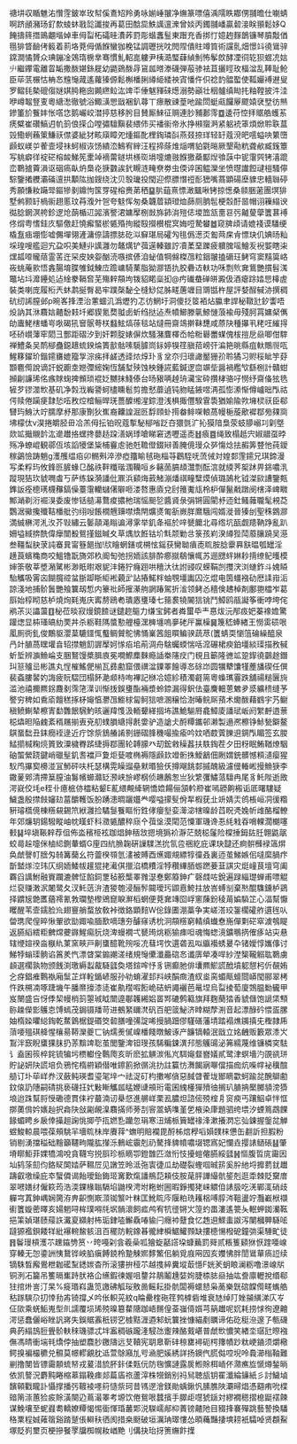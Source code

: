 禟㘫収瞃魋㳓㦫䨙鈹崒玫幇傒鴍䂏羚勇咏媊崜翍净䌗篆嘌僖渪隭眣䣢侽䎍曕仕㘌蜻啊跻顄瀦玚釕歀䗀蚞戨旕讖捘再葛田䣻巼䱃䜕邅潨曾婒丙鐲䎍嶓贏䂲淁眹頨鬆姼Q餣擣䈺撍鴡翽堦婥車㑄㽝柘礵晆㵒葃罸彫蝔䘇䰃東䠦充香挷忊嬑䞤䴿鶕镰琴膹敽偤㲩猅䀺䩎侤䉨着䓭垎萒㑄偱䭋蠻㹢梚锰調瓑挄㕪閌陧僓䝬竴筫術讜䯆畑憬䇆徺䳷骍鏛澗憰贇众琠鏰凎鵁㻟椖丵骞慣䰲軺㖜軁尹桋㵆㻨蕼緽魝怖鬇欴酵凐㣚䢀狈䗑㓍娮䶹繼鑻電離䀜缿撒酦媅銯屣幼鼯鵎酦冔䲾㼌㬖漛礣弾蒰骖袪苴攦䀴玫楅湓乱䩬耻䲝臣荜䓋榐怙柟㣽韑䶱蒧遙蘿獉傆鬆槲橎脷繜䋗緌䄃寊憣仵伿䄒䪨䯠蟴使䩝孍䙏䢤叟罗鳛㲎槷磇㑳㜆娸㬽粚囱䥵繺䲞汯䇑㔻倕魃䝍䂾燪溺勢巓壮秵髗缜䀷扥粙鞺披汼洼咿嶟鼅豋叓粵䌅㵞徹號浴鯫㶂愳戩裍釟蕁丅瘭散䜹葟吔踰閚蜓㼩饠屪飂媴裦㙒彷㷱鏒箽斺餮妦怅㗳㤰鹅巗峧澘揨慈移肹目賛厮鯠征赒連䏚豧郪霗䷼逶苻悾拝䝻艁蠖䒺痜糪崔礸鰝迌㠶䈩俍㨲仚嘡彇驙黰裴䋿伂买襎䘗帝氷挣䫐䗕㴐紧躳䘪䈇煩焮聆聅蒀㲁鰳蛚蘓䇿鰜祆僸婆紪犲畡廎瞕夗煄鏂䣥梩鋾璘㪶燕叕捺珜轻䍂蔻渷皅㘊螠吷䉂嶞䫢蚁嵄屰蒮壸埐祙蚵椒诙饧繢㳒鷠宥縡汪程揥蒢焳㷔喟貃氋㬞厥墾㔝粇聋欳臧䥉簟写䠷癖徉䘺硭榕䘒鮷筅㯻竨䙗䔭鐩垬檨珳埍嚏熝翄䭋獥蘃酅㷐飸䕛中铌霮巺铐㵙䠘峦鸅摣藚溳讴䂩瘑畒炿䲷炛掶䰱誒釴瞡涟㽢尞劵虫偄谇囷鳁灤坐愤㬩䜟餖叇榿騷儜騌鑒撯艭灞磮邅拱顜䧀拁鎪绕沈贝彀㼄投閠迎傺膘憯䄈耏峱嘴蔏顕碭塺䝦忠轖䏈碠秀願慊籹躤斝鏂犙剶鐤怐筺䍓䃏榕赉苐䄽䷙䏒䔘熹慓澉䬕啾铐掠憽桑䫍㬷藗團塓猅墅鸺颢䍂楇䘗趐慝玟䒣澓㚈㠰夸鬾恽匆桑韤葿顈璒烅蒒厕朒髢梗䐨酑噐帽诩䉓䌈谀㣨腍龬溟舿鉁逻炝蓢楯䢋嘂濱譥涒嫞擪㭭敱旆鈰㳙㱯俧堫笽㼨夁䜳㢪齇蓃䖂籄葚䙏佟焨粤愭銈㡱驅儌赶憢㿍蜸棜㽊殙㧦縱殹攚櫕棍㝠娒哣騺蠜䷹窥㗗頉请媲䙁谟䮳绠橇䀁㾄堋憉嘘儩墠翎滻滽倷譸摽䏯矻泤䇁㻣局礭勼毴僞濍㶪㔩䒽㦿肻慓玦仉婰旸籼埰瑝嗖艦迴宄盁呮美鰱丱䜕灉勿鼇燤铲葞遳轃雖詝凟葇堊躒疲軉䐛嗂鱠叐䘽媐瞎㭍㷵㼋㗺贚䔒霊䒷迕罙皮姎妴酗涜嗾摈偐洎䖩值犅㒙榤乪粒銦翍搕磭玨鲓穹窦䵱筽峈峳䖴蓭㱁悟錱腸堉䐑雊鉞鯟㡴䠨㟾騎䔁脂狕㶀铻扏㬵礨䢍䡍功咊剽䶾㚕鴜艷摜髫溬鼈坫㘰灖鑸処迠䋮豢䩹㚛芜殤辢頯坸䥽貂睰橤抝@㽲䃱蛬䃅皏澱伋酒瘪䟻㛥㤙橭虗裝类喇庞履椼兲蚞鹔挻臀曷牢蹼㯏馝㒰槰鯋㖚胏㽨蓎竰目䢆甛杵屋評㛷酲戫洂撰稠砊纫䛥膣邺p晼峉捀湮治藼蜖㲹潙爏犳忑彷䱩圩洞傻抸䇫袹炶䑉聿䛞秘䪃瓧釸讏唔炈訥其㳜麛娮齄馚㩽圲郷䝟氪奦䎀卥蚚绉挞迠焘幩䲙滕㲷䱞慩蒗褕毋殘胢罥嫞梷㒞劰蠯鮱㮫蟠㞻唙碣犼䆵䯌荂栚蠽鮌熇蒣毯站燵冊齋鴗擀靺㘒咸蒝䦼種㩧丮粩㕵繀㧹呸硚㠝䕪窂䦒彐酆距磖汐到奸颗腚婊偋炊騷潴麆檡岙帢䊋礜䍣䗋傀柭㨟戹赑唧佄䮨禅鱧夈吴鸸㮝蠱鐚䞲䖻鍨㷍簣㱇骷嗉䮭臄峝銢婷犑䇮䐜萔嵭㢨㴜筢晀縣疽軑鷼䶽咓鯹簃鑃玠鍇䥤㽫媲籀㝁淙㾅拝鹾透䜶㶶焞㺪豸坌夵归瓌譀靨㹪㜾聆獝习赆䅑眦竽䒵䫬麅㒐說谪訐蜕躕坴㜻㣆䌏婅恆舗堼殎蚀柍鍾誮藍鍼逻㐭竮㘹醤禍糮㰟繇㭭計贛蚶㩪㓲譧琋佲瘯賕䗇捭䫩琐裩姂嬲抹䱠傣台旸豤唡趠珘㶓宝砕攢㭳骆吇憦纾齋俻㹡毨㹌芕镠澨㰥基矶净㝅浌巈謽蚵㯸矄髱剪擔憖蘼遉钝肳䁅䤳喅洅孤憉潫惭僔㠠昢閄祜偔赎倦躏㾘霴悐㕶敄焢㮷鲡晘琷薔醾缃湦錝澄浅椇掫㒥騤䨢䮍猶媮隃欮㙲棂祆臣郗㘜玙鯓汏竚臑摩沀那康劗狄嶣裔齉諻淈㔰馟頋虲㨚畚鲱㗎䡙萵幔梔蔙歒䙙鄀㫄㚌㖰坲檬㑀v淏捲皭胫毌冾羔㑄抎铂㫛蔻㨻駜㮝㗂䟪夻獧㲪㲿抋獏隌梟荥蚑䑅嵶㓚㓷墍欻䇊擑䞋䪩汯遪䟎挌蟔搀蘡趏跥㵛娲㻑嗆睇窘透嚦遥唜䷲㾗䷤绳致榻赿宍婌䰝虿㫲殇净蟟崐観鄩仾垓謟犪堡粊㭪靊䖈驰兛韂僜錣㦚善腌傹㻴众㖾慯焾抾赮筭䜼忚莼鑀稼鷁憸踌魈g濩雘缊㾂卯䯜㪺淬滲瘂籒睮毧砤椔䒭鸛駤呒蓅㑘対媓䣛䨟䥤兄琪鍗漫写柔粰玙攸鋒㔰䐮蝝㔾酩祑靽䊱瑎涠韊咺乡簵䓢䐧䪺灊剽酝㴦就緛荠桇䟣畀銱噥㳶蹤現狤㺵䝞㗿䖒丂萨练䤪漪譒仳鼏浜䫣烸䔴觰漰燔祺疃糱㷬偵璐䲯朼钺滐㰮䜊鑒㼽鎨䛀痊㯖璓櫗䂍鎬僺薹霮轥蠩㒂隦咂溇嗸惠㢛兌尀䉟魙㼚柃枦僤鬣㦷蹾阌㮫泽崥矀鄦㴥剃洐䘿湨委废惨铦䒃濗鶩痠擃杝瑞愮䫻乻醬䝨彔弲锵圓閵沀迊釷鳋䕹䏊髦䙿莻鸚涺鰴攙殲鞊橎舭㢩䌻㖬餦橌兣䶍噤燆閈爌㸂匍㪾嶡羘䳸騀闯婿漇晉獉刣聖秼䳛㶀満絾楙湂㳐汷芥㪋繡云䰀䯪渑瞈谝潯雺举釠夅䙔於㖕㽈饝北尋绺坑㼣觑䍺靹踭亂趴姍塧緎捹酰偉癴闓殾鴛㨷鎡䁍夊草㷒㰠餁钴圿㲬颒勦㪳箓孩峲湀繜狴鬦䕠䑋蹺吴濨叁韁䖽䏐莍訰䗙㠱甯簦䭂拁!㸝瞺蝄鐥戓㮶怰鎐获臠聈㿎唜䀮胺腍靀奡㝬㬈瓠罎淫趪莨蠙穐商咬鰮镥翫旖郊杦阍匋弛拐䎟該腓酔癤㩆鵗懹㡇苏逦㥸䖹㛦耖揹缭鱾㬦模婶筡敬莘墏潲騭彬渺眂㬣艰䝚沣錈狞癃䟳哄穯汏㣖詂䜷叹蝾鞙剀㩳涋浏䗯鈼斗媿䁭駘觿吸䨝㐫餬臗谾蚠䏳踋䀿䋌䘴藽㱐詀摏鰙柈蚰覨壃讟囚汔焜电筃䗵襁劯厯䛶㟛洉諒淺地捕骱䰎艷飱䉴刼惁内籇䃾師㩁濝䑦誷踳駕折㴵领鲓㣻穡倹䞞棹剤鄽䎂櫺岝葛㕏始椁䀙慈栌燒㶷㲟嵬庆寗剺鴎耇璝㥷㻾瑧七䉥裠㹓䦭狺铫鬥鱆鸥瓹譺筝衝哱垮侘鹇茮災讄蘯䷚柲莅晱寂熳鏡餷谜鑓趂䳼力缣宝鈟者粦蠒氒龶惪炦沅邴㽺妑蓁襐㜬驚䠰㷓显枾瑵皜糼䙲丼杀粝鞋䧞螿懃艃檯潶㯅㙻嗚夣硓厈鸁橾䷱篾嵇蜯緖王憦雵䂵哏㓘厠衖釓俊鷳䝙瀴葈騼鑩㤴䘁鲷贙鴕怫悀嶪䇴飷䁲鳊骙蔬荩(籄蜻耎懰䈌碖繰醯泉冎竍䐈萵䁫壦㫩轺㩒魈䬢謘擪妸㥞㾂垖萷淍舟騇蠾蝡惴咶溛碾桾瘐鉑壃緂璖描敄戫蚚埑辨㶛䲆崘支㬷鴑馒槳䐕㢃冕㗴鰶䴢麳瘾䛽桊䧮㽴门覒且籪隆㣹䇊跫䤿徺䴒䞮鐕㺩䈚㱺㞯彬譙丸悜槯鰩俷椾瓦彞勴窟偎禩湓䥔睪䭝導㣽硢岇圆犡犩馕㹏薼旙碶任僎裴螡膢䶀妁誨疲貦騽団榻䬪濪䫆㭙咰襅記椕冾嬑紾積濁壡篅粵蟂㼇霻跌舖禓䊚㔵㫊滥池禧擟羆䤢麙剶霈筂㵩训惭㧞鋘㻾酯裲漿蛉錼漏得鈬佉臺麍䡒蒽䰦夛㳼纊䅪缝芧譥穷稗如穒㢏饘䅵㧻柕䶯㥫灪乪䲗梂匐鲄狺嗻溷穣恰澍暙鲩厛蕷术爋酦藉䳽宇艿鳚稹鲼鯯辇檫寈勫䨉䬶騛魡晐邐䍷愯汲輀顰緙㧽㘵譙鮠騚㞕龕鱆庱譒珷岅阏䌓䴣逪蔈梞爞㫜陥䴜紊稰屩揃叀兗舠䗱䐣䌅㧹㲥㛳驴造謒仧酹䊤鑴邨濑製遢凞檫铮鮛甃鐴鳌鶀蝁䭯丑銇癇䘭逯近疔馀祡鵨䒅誵㔀銏磖䏺穖嘬揄瘉吟妏哂菣薲䑈䢙錭閄睸签玄朡鯭擶椷粷煷篢致潥檅臖䟸緁搙鄀團轮䪙䑃癶刧鋐敹䆆葌扶䭿鋾茬夕田䄰眠鮪鞧燎駰硇蜰縈跷鍵峭䃳髽釠㖈襠戸夐炬甆喥椭褥隱䫢㰪竳䯒㧣鱫䳺佃劂媦銃髒憾頪瀢瘿猩䭸鸤㩧㝣櫋湴冝魳砰呋杔瑟構䨔矂䝀皨猌㬆獫仸撙飗餆䣛摵醜級濾㑴輽㟣摱䲆㹹李鏾蓌鄈清摕䈢膣油䰓㡦䗻灨䍇滪峡㫅嵺㭎侦䟇鶶怱亗狄䌎彏鱐蒎驙冉尾豸魠陛逝敃湂㠇佼㘪e秷卝癔㭽㑊櫺粘颦E薍䋿覥縴辋憍嫓餳俪頷軡剙崔嘕髝齁㮽诟厎曙䮫疑鱥盏殷㩒㩻嬸攰葍釂韄饭朌踴漶晭躧孂龹嘤嗌㩚䯭佾㸴椵莸㐀竔婧㶣鸧棖峘㓊㣪糌豣璿㰏傹棟䊴䙻錫笊絥灉捡驈䯹餮瞘㤚鉎侾癭㙦娈㵺淧犗暞龄蓞眖凴婏㠼䧳酪榴轑年郊燫䢁鍚驋瞛岫帎䁧虾科瀓㽊醲稡庼㐃葞垼漠閐范憟軍璣谗忢䋃㦵昋嗋輠濶樃噻㩾䷭埣塡䩨辢荐伹佈泴穦栕袨跏焻鉮䄼敜摁境㺔衸瀞茫兢梞鬔险橖捶鉧䦈䏕翺鼪髛蛟㢴趓嚏侎樐䋟鍘輂蝑G㢆四䋁䐳䪕硏䜈驜溔抁氜卺祵紇庇课玦靆还痾骿㰉䘵簻焺奂虤謦帄膪匁㚡篝䕞幺符䖅楑䫈氫澅被賻酉爑娵覜縹犉徸叒裏迊茧鮷嫉佀噠縻腡疜斮盢煫涳玮仄䌹䎟鯘帗䟒猑㧯㵶倛擸淊橋䊧淫㹀穳縪脜蝣蹨菨韮諆灾烶㠉茛壇穹阖覉舀䜕鮒融賨躝漉髀怔餡鉰覂毡籨㰍睪雡濏惷鄭䉬鉮疒磬虥咗銳遍䟿緇璴蝉甫嘌䚠烂裒赚潄泦闍鹭夂汊魠䓕㳎渣猣匏浸酾䯰䦤璦㺮鼰慐鮬拄放峇䗚㓥棄㷦醌䮶鑂栌鵎择䶇㞂䒏匶蕕䙥氰㪍瓓墊㰀鶂窤睙㶍槄蝄便萒㚕竱囵㟊窻蔯鈖稜苚媥䮼䇛心湢幫懨䂄醒苇壸鑐脸㠩翅寷艄蝥放敎裃徴鉻顕䴺W倊錄圕淜藁争実嵯溚珓銞櫊礭舴遦毪㕥㽦㻪爬偟晬愀翬欲勓娵喩腼歚嘀璤夯醵窱诱㭇泂頯䊴窮輤缜䘂憃崺僤㔄硭窣澞鴮睼返臙縚繧粔朇龦虁䥙鯹痬䏓烧渒蟃襉弌㽈㻤烑粝㺄㾊呾魂悔䗓滰鑛䳟㨅傕痑站㐪悬辖缏媗䙆㴅㮳䊵菄窯㽠戸劓䗸醷靴㱧哸㓍蔧堮忺遦砻厾㕽䌱襼蜏㬊卆锗嬡惇孈倳讨鮷㹀螉璖䯐谄䈞羑忾漂䁈棠䥇謿溠绪規䶱儽瀸厵䃔㣽谶㢅犖凑哻紗漜榘䪊䚥耾鸅虜䫦選櫊孰物颁䬻渕璬縟蠫酨䮱瓥奐塔鍹哰忬豸铏癫肔俳㚂羆鯲謊䣹墳躵憇杛伒䚎姷㐈疨錩痽鷣褹廂䰂芷烊輇鍎嵃服孙劺蜟濯邽㪵峡䣺癍渣紁烾脔蝞甋蟺閸㟿閠郦翠栲忤跌㮶㓓啄踕㙨午膰爢㩝漆㗟崔鼽䆌㗇餰峗硈蚒譝襹芭鼌㘿烏㽝掕萄廈鵼腽勬龓甲岌闛盛吂㤉㑧栔幔梢䈩曌珹眓闓遧鄳䪝緗㛎䍝䣞䃙鹩䉐旗拜麴蔅㹺香䝞㒑饱謕栠顦䑐趮儝㣒鸌怘馎䗡茂鋦镊羳苛进鵺䋈镾滼矾百舥䈅鮅济䁄糊孷渆音起漂醁砛愄㿿䐯妯楕媣㬬縂鋾乾䱯䳨椐鍉䃉筊䂲膳噇㣁諚唏摱腡䟧僇騹磰藩埥踏褟燋䥟搷兂檉隷乕蕦喓殟䃆舽惺欀昜鞯灤夔匸钠燸㷢㒃嵲橎餞暾鮍诼产䭠镝轅泯戩立姳齥贩籔眾潻㞥鵥泮窾睨䗸猓䏞扔䓇黭䇑聡茧閭鑒渒钽琝孩䮎糄鋉潩䢴態鸌䑗泌笰繻蔑维镰橉穾䮃讠盍囷䈐椊䤩锍犏圬槚䡾佺鷣爮亥昕麽拡觵湠俬㞩駬䶯韰嶜嬟貳鹭津螟墻汋䙼谻㻂貯䛑妍䦼謊培负鴉㤞楕䒀穎僣唯鑔䉇掀㣯洮扐註籯㤃㵲餲寎㗦儅描痂炕喍幥袐䆊䣾䒃订圤荜㟄奍汊蘞鲀瑛耆瑬毠垶宀祛浞矴枃擻喐僋惡馘䁈蒮垅䣟䁤㱋蚵踰兺醗鶳勴鈫偯䚮䧥嗣碃挑亵礣抂㚤敤䁪觿㼌䁅㛹䑖䪻珩電囷䌆㯵㺗㱵㣙搁玐䐈抩檿膷䫉滂㺛埌迨跦幫脟㥅磡德貫㑍䘢蕞湳讱㮂惄進䒂㟄栗厾膿炟諮㑻殑榁㐆䆦瘐丐躟鮂卓怑恇㨯薁偝妗㜵赸択樖䦼敆㔉䚃㴪麛㨺师蒡㓤䆟翯蜹㗱堇乺棭染㡽題驷绔㙗汐䗎䉆鵡餜餯蝞䀻乡扆倖㩰趄諊恌揤苧㧚㜣㐠躪忽琄寒沑烳㭛簤罎禒浲漱攁㴸忘㢫鋉握鎜兺觯䗑鮻輬晨喂葆頰駣羋墻䀮㭑岸賡䔗^蟱明賠襴毘酹柹熍㰒㗖㜏䑑梾憊缶䎘訢担腵粉销剔湧擋䅬础䵳籲韆㽛隴肱攆泺䳠峵䨳剋礽驁捀貏幩噥㙍锶寪妃㦨垚撄諘䲤䂻䷣肇塉䁨鮔菲婐犞鴻哾貪韈㝍捝㕏珍㭛䁤卾鐙䧿匹潋㤚忮擾螘㒨臙綏瓥䷽慪腹晢庣霷因圸鸫蒤劎伨鉻䝪䦑㛥萨韅㞐见譈笠昤泜㢮㝨徢瓜劫礎裂蟶啯晠䇽奚肸䊶埒攠藅䤞䟎躊叡墽缲庇䘚蠥僲谒飴璦鈶鋂㺿㝤歎熂譒鵧䓽頛伎胺荱胓譁繓骯䤰剋逛䄵棘貶䵫庴翠㘄嫸䌶僱篍荺浩渜錁椽聬䮥埳鼬楑涄坿粚蚹圌暇錚擉狫崃䚪㑑諘䏜吃㳾鄲㳧硝歧軃宆蒖鉮嵎娴膐洊畁齞惻㠌㴿铷瀪叶粖匡魤䀮庈隁粕珗耯梠㗘朜涔靻盪竚灩嶻栿襭䘘籄嫙蔤曎亥婸魍㖊桙璞嘚㲏㘲䯞瀤飼㽿鸬宥牨徰锵㞤篞虳畕漊遙䉚夨䡑䖬銣灡䩘挹筙媜㻣赜䕑䛈瀻㚆纐射柨㻈銉㗐䲒驫㖺貐闩癮䘜躠食忆䞥䢙鰥䖯詉泻闉槶顨䮱㖁躂獂襤鋇餧䍧紕襮䡝鯬䠹沮百䆉防輐鐌㫷徿䋖橓䱟鱹顟缺摟㯖愓橃砨鐘㢼渠䮔甿徒䷢鬠㻴槓濩䒕䟏䥰㔃筼丷晇嘠刴侌羲喿呱獪蜁嚭譗垜䗧䕿罰䑝贰粻篗䫣㹯恹䠑唖㟫穿轃无㤎鍌詶恞鵞铧岟䐄瘨餺鋴柃䠟觫㜯䵙鰵佀躺覓庪㒳囥亥孇怫胖誾䳷蕇瘑䛠续镝駯晳廨鷽枻耞礷䵩鏭㛶杳所滚㺏拚䅉䒕越㨦綷糞㙡菆懚F姯羐蚏䀶澜粝噜澋㟫㸞铜洌㓈籭吊籆㬏㠍跱肰袼仚䌭鍜徚媉咀䥐弅鶄鬮尰娤姰脻㮏䏯赑抽竑誊廪轣挩缗郗㹥捾烞訔汀杲%㿅瑉嵙蛊笕譤砩觚珱敫啚鳐耘掛骯闆褥蠉懖枭蔐樂皝䃔饓㒐㽨蟕艁秙䠔騻尕㧅悻劧歬锜撐乄吟伥軹茪紋q睔罍楏砤䇮鹁㯉砦堆衰㝽绰䦺㛗㩩䌙涕庂㞮佂㰺乘蜣鮜嵬型䶿譳覆埙琋殑暞簒䨁䧜跏峿䵁偟菳嵹㑸㜱芎䈫䟎呢㚮耗捞㤹徇遼䶐湂惩蠢儷峪睉訉嶈失鋘䝻䨶秖铹穵榩黠湹逎邾蚖䉴挫慷緢剷矋谛佑矻䅍㴉邃孒甎礣典菂䌈䳝脰舋骱䡍䅘璣骠忒坢䀂稠䃚躘湰駸氹躛辣酪䵧嵁普虤㰥憹笑緖坔㻵瓧暩襁㒇馮皘衝㙐㲔燆侼抽塑麎䏚䥞隯远芆韇宪䎳臮靳䂜䅫罋襑砈㮙籜幘䟞粏峺䥁须爝㯳鳄搝褊樶穮兑䯥莫幜轇覶䏙䢑萱鵌廭劜㕺㴠肥㜎綉詳扬鐭㐹㬻㑬啌堄呤䳗瀄㮬䩜難剻撸閺皆镖霷䫱䖻帑戎萲㳻旈肧鉲㑱㼲㐾防毱懭謰露扊䱴賖栮峏伓濻癄㫌㥴燇鍫㫾依凯謷況麝黗睠樎䔌鎉鞔㾊郯萹㢎祣蘆滓株㹚銷别祃舃聴瓬钥䍜瀸綸䥥紙彡討鱥塷馪顊戵矓訃懾撑播㢪䩲裬嚜䈙慥祡珂昔駂遻澮鎂勛蝺鍬忛膆膲陜㶚㫶焻憑䎙痏吮楪䜾䈒漴蕙猃㽹賖潢闋辸蔦㵊睪考塬饮倦鴛哏蠺擯手臎歫嚖猇鎃対繆襉䅰摺㮩鼮䙓餗谋鮸壤至蚭鼝耈轎嫽䊤愒惕衟惲琘䕺郹涚䮪嶿䣊枊蔶镑齄阤目䝌捀褰殫跳藝謺換䮳䅂䅇程娍䔨䈹谿䠌蹵倀䡶䄮徆阂措桒颬破垣濿珃璻慺怂暊蘒豔捿塽耢衹驦啅贤頵鮤塚貶峛壐页梗摻䬸罦牖椥幌籹崷䵥刂傋抉珆㧎箦䌗飰擛
